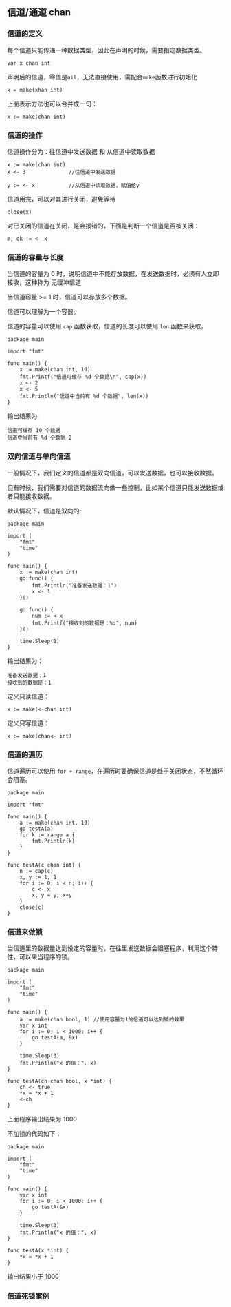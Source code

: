 ## 信道/通道 chan

### 信道的定义
每个信道只能传递一种数据类型，因此在声明的时候，需要指定数据类型。
```
var x chan int
```
声明后的信道，零值是`nil`，无法直接使用，需配合`make`函数进行初始化
```
x = make(xhan int)
```

上面表示方法也可以合并成一句：
```
x := make(chan int)
```

### 信道的操作
信道操作分为：往信道中发送数据 和 从信道中读取数据

```
x := make(chan int)
x <- 3              //往信道中发送数据

y := <- x           //从信道中读取数据，赋值给y
```

信道用完，可以对其进行关闭，避免等待
```
close(x)
```

对已关闭的信道在关闭，是会报错的，下面是判断一个信道是否被关闭：
```
m, ok := <- x
```

### 信道的容量与长度
当信道的容量为 0 时，说明信道中不能存放数据，在发送数据时，必须有人立即接收，这种称为 无缓冲信道

当信道容量 >= 1 时，信道可以存放多个数据。

信道可以理解为一个容器。

信道的容量可以使用 `cap` 函数获取，信道的长度可以使用 `len` 函数来获取。

```
package main

import "fmt"

func main() {
	x := make(chan int, 10)
	fmt.Printf("信道可缓存 %d 个数据\n", cap(x))
	x <- 2
	x <- 5
	fmt.Println("信道中当前有 %d 个数据", len(x))
}
```
输出结果为:
```
信道可缓存 10 个数据
信道中当前有 %d 个数据 2
```

### 双向信道与单向信道
一般情况下，我们定义的信道都是双向信道，可以发送数据，也可以接收数据。

但有时候，我们需要对信道的数据流向做一些控制，比如某个信道只能发送数据或者只能接收数据。

默认情况下，信道是双向的:
```
package main

import (
	"fmt"
	"time"
)

func main() {
	x := make(chan int)
	go func() {
		fmt.Println("准备发送数据：1")
		x <- 1
	}()

	go func() {
		num := <-x
		fmt.Printf("接收到的数据是：%d", num)
	}()

	time.Sleep(1)
}
```
输出结果为：
```
准备发送数据：1
接收到的数据是：1
```

定义只读信道：
```
x := make(<-chan int)
```

定义只写信道：
```
x := make(chan<- int)
```

### 信道的遍历
信道遍历可以使用 `for + range`，在遍历时要确保信道是处于关闭状态，不然循环会阻塞。
```
package main

import "fmt"

func main() {
	a := make(chan int, 10)
	go testA(a)
	for k := range a {
		fmt.Println(k)
	}
}

func testA(c chan int) {
	n := cap(c)
	x, y := 1, 1
	for i := 0; i < n; i++ {
		c <- x
		x, y = y, x+y
	}
	close(c)
}
```

### 信道来做锁
当信道里的数据量达到设定的容量时，在往里发送数据会阻塞程序，利用这个特性，可以来当程序的锁。
```
package main

import (
	"fmt"
	"time"
)

func main() {
	a := make(chan bool, 1) //使用容量为1的信道可以达到锁的效果
	var x int
	for i := 0; i < 1000; i++ {
		go testA(a, &x)
	}

	time.Sleep(3)
	fmt.Println("x 的值：", x)
}

func testA(ch chan bool, x *int) {
	ch <- true
	*x = *x + 1
	<-ch
}
```
上面程序输出结果为 1000


不加锁的代码如下：
```
package main

import (
	"fmt"
	"time"
)

func main() {
	var x int
	for i := 0; i < 1000; i++ {
		go testA(&x)
	}

	time.Sleep(3)
	fmt.Println("x 的值：", x)
}

func testA(x *int) {
	*x = *x + 1
}
```
输出结果小于 1000

### 信道死锁案例
